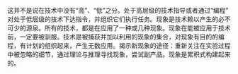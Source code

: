 这并不是说在技术中没有“高”、“低”之分。处于高层级的技术指导或者通过“编程” 对处于低层级的技术下达指令，并组织它们执行任务。现象是技术赖以产生的必不可少的源泉。所有的技术，都是在应用了一种或几种现象。现象在能被应用于技术前，一定要被驯服。技术是被捕获并加以利用的现象的集合，对现象有目的的编程，有计划的组织起来，产生无数应用。揭示新现象的途径：重新关注在实验过程中被忽略的细节，通过理论与推理寻找现象，尝试副产品。现象是累积式构建起来的。
